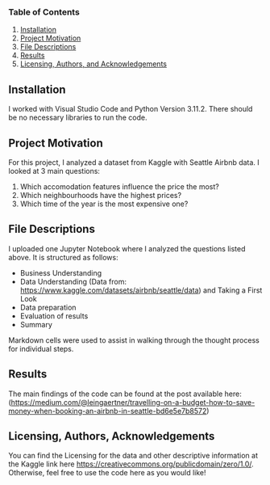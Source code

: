 ### Table of Contents

1. [Installation](#installation)
2. [Project Motivation](#motivation)
3. [File Descriptions](#files)
4. [Results](#results)
5. [Licensing, Authors, and Acknowledgements](#licensing)

## Installation <a name="installation"></a>

I worked with Visual Studio Code and Python Version 3.11.2. There should be no necessary libraries to run the code. 

## Project Motivation<a name="motivation"></a>

For this project, I analyzed a dataset from Kaggle with Seattle Airbnb data. I looked at 3 main questions:

1. Which accomodation features influence the price the most?
2. Which neighbourhoods have the highest prices?
3. Which time of the year is the most expensive one?


## File Descriptions <a name="files"></a>

I uploaded one Jupyter Notebook where I analyzed the questions listed above. It is structured as follows:

- Business Understanding
- Data Understanding (Data from: https://www.kaggle.com/datasets/airbnb/seattle/data) and Taking a First Look
- Data preparation
- Evaluation of results
- Summary

Markdown cells were used to assist in walking through the thought process for individual steps.

## Results<a name="results"></a>

The main findings of the code can be found at the post available here: (https://medium.com/@leingaertner/travelling-on-a-budget-how-to-save-money-when-booking-an-airbnb-in-seattle-bd6e5e7b8572)

## Licensing, Authors, Acknowledgements<a name="licensing"></a>

You can find the Licensing for the data and other descriptive information at the Kaggle link here https://creativecommons.org/publicdomain/zero/1.0/.  Otherwise, feel free to use the code here as you would like! 
